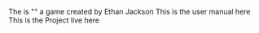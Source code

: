 The is "" a game created by Ethan Jackson
This is the user manual here
This is the Project live here